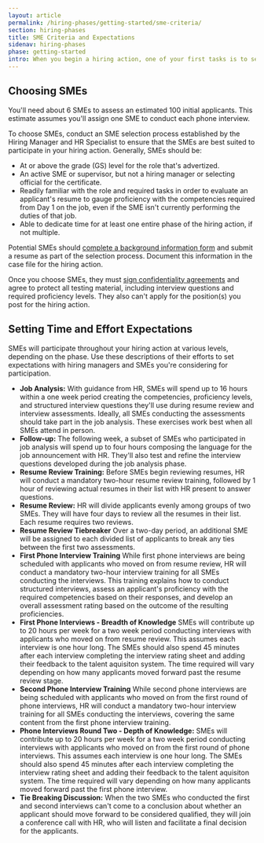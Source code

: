 ```yaml
---
layout: article
permalink: /hiring-phases/getting-started/sme-criteria/
section: hiring-phases
title: SME Criteria and Expectations
sidenav: hiring-phases
phase: getting-started
intro: When you begin a hiring action, one of your first tasks is to select subject matter experts (SMEs) to participate in job analysis, review applicant resumes, and interview the applicants who move on from resume review. Work with hiring managers to select SMEs who excel in their position and are detail-oriented enough to assess an applicant's qualifications.
---
```


## Choosing SMEs

You'll need about 6 SMEs to assess an estimated 100 initial applicants. This estimate assumes you'll assign one SME to conduct each phone interview.

To choose SMEs, conduct an SME selection process established by the Hiring Manager and HR Specialist to ensure that the SMEs are best suited to participate in your hiring action. Generally, SMEs should be:
- At or above the grade (GS) level for the role that's advertized.
- An active SME or supervisor, but not a hiring manager or selecting official for the certificate.
- Readily familiar with the role and required tasks in order to evaluate an applicant's resume to gauge proficiency with the competencies required from Day 1 on the job, even if the SME isn't currently performing the duties of that job.
- Able to dedicate time for at least one entire phase of the hiring action, if not multiple.

Potential SMEs should [complete a background information form](https://federalist-proxy.app.cloud.gov/site/labopm/competitive-hiring-pilot/docs/sme-background-info-sheet.docx) and submit a resume as part of the selection process. Document this information in the case file for the hiring action.

Once you choose SMEs, they must [sign confidentiality agreements](https://federalist-proxy.app.cloud.gov/site/labopm/competitive-hiring-pilot/docs/sme-confidentiality-agreement.pdf) and agree to protect all testing material, including interview questions and required proficiency levels. They also can't apply for the position(s) you post for the hiring action.

## Setting Time and Effort Expectations

SMEs will participate throughout your hiring action at various levels, depending on the phase. Use these descriptions of their efforts to set expectations with hiring managers and SMEs you're considering for participation.

- **Job Analysis:** With guidance from HR, SMEs will spend up to 16 hours within a one week period creating the competencies, proficiency levels, and structured interview questions they'll use during resume review and interview assessments. Ideally, all SMEs conducting the assessments should take part in the job analysis. These exercises work best when all SMEs attend in person.
- **Follow-up:** The following week, a subset of SMEs who participated in job analysis will spend up to four hours composing the language for the job announcement with HR. They'll also test and refine the interview questions developed during the job analysis phase.
- **Resume Review Training:** Before SMEs begin reviewing resumes, HR will conduct a mandatory two-hour resume review training, followed by 1 hour of reviewing actual resumes in their list with HR present to answer questions.
- **Resume Review:** HR will divide applicants evenly among groups of two SMEs. They will have four days to review all the resumes in their list. Each resume requires two reviews.
- **Resume Review Tiebreaker** Over a two-day period, an additional SME will be assigned to each divided list of applicants to break any ties between the first two assessments.
- **First Phone Interview Training** While first phone interviews are being scheduled with applicants who moved on from resume review, HR will conduct a mandatory two-hour interview training for all SMEs conducting the interviews. This training explains how to conduct structured interviews, assess an applicant's proficiency with the required competencies based on their responses, and develop an overall assessment rating based on the outcome of the resulting proficiencies.
- **First Phone Interviews - Breadth of Knowledge** SMEs will contribute up to 20 hours per week for a two week period conducting interviews with applicants who moved on from resume review. This assumes each interview is one hour long. The SMEs should also spend 45 minutes after each interview completing the interview rating sheet and adding their feedback to the talent aquisiton system. The time required will vary depending on how many applicants moved forward past the resume review stage.
- **Second Phone Interview Training** While second phone interviews are being scheduled with applicants who moved on from the first round of phone interviews, HR will conduct a mandatory two-hour interview training for all SMEs conducting the interviews, covering the same content from the first phone interview training.
- **Phone Interviews Round Two - Depth of Knowledge:** SMEs will contribute up to 20 hours per week for a two week period conducting interviews with applicants who moved on from the first round of phone interviews. This assumes each interview is one hour long. The SMEs should also spend 45 minutes after each interview completing the interview rating sheet and adding their feedback to the talent aquisiton system. The time required will vary depending on how many applicants moved forward past the first phone interview.
- **Tie Breaking Discussion:** When the two SMEs who conducted the first and second interviews can't come to a conclusion about whether an applicant should move forward to be considered qualified, they will join a conference call with HR, who will listen and facilitate a final decision for the applicants.
